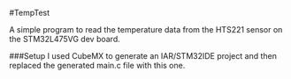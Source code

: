 #TempTest

A simple program to read the temperature data from the HTS221 sensor on the STM32L475VG dev board.<p>
  
  ###Setup
   I used CubeMX to generate an IAR/STM32IDE project and then replaced the generated main.c file with this one.
